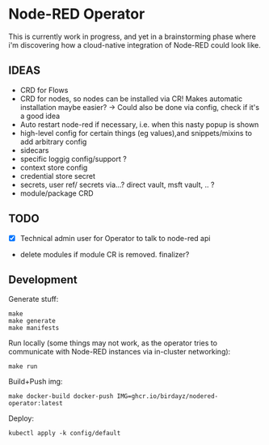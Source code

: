# Node-RED Operator
This is currently work in progress, and yet in a brainstorming phase where i'm discovering how a cloud-native integration of Node-RED could look like.

## IDEAS
- CRD for Flows
- CRD for nodes, so nodes can be installed via CR! Makes automatic installation maybe easier? -> Could also be done via config, check if it's a good idea
- Auto restart node-red if necessary, i.e. when this nasty popup is shown
- high-level config for certain things (eg values),and snippets/mixins to add arbitrary config
- sidecars
- specific loggig config/support ?
- context store config
- credential store secret
- secrets, user ref/ secrets via...? direct vault, msft vault, .. ?
- module/package CRD

## TODO
- [x] Technical admin user for Operator to talk to node-red api
- delete modules if module CR is removed. finalizer?


## Development

Generate stuff:
```
make
make generate
make manifests
```

Run locally (some things may not work, as the operator tries to communicate with Node-RED instances via in-cluster networking):
```
make run
```

Build+Push img:
```
make docker-build docker-push IMG=ghcr.io/birdayz/nodered-operator:latest
```

Deploy:
```
kubectl apply -k config/default
```
